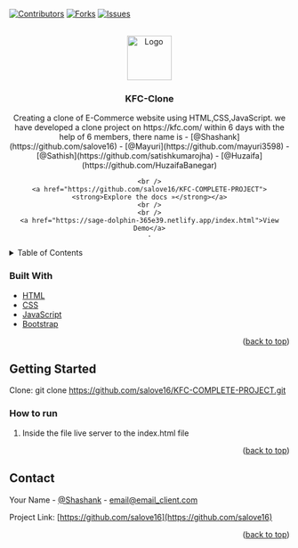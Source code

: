 <div id="top"></div>

[![Contributors][contributors-shield]][contributors-url]
[![Forks][forks-shield]][forks-url]
[![Issues][issues-shield]][issues-url]




<!-- PROJECT LOGO -->
<br />
<div align="center">
  <a href="https://github.com/salove16/KFC-COMPLETE-PROJECT">
    <img src="https://images.ctfassets.net/9tka4b3550oc/4vharhzMgZR3UNc2VBF6xB/c2daf1353563987cf5661b24719db3de/image-text-split-1?q=75&w=1024" alt="Logo" width="80" height="80">
  </a>

<h3 align="center">KFC-Clone</h3>

  <p align="center">
   Creating a clone of E-Commerce website using HTML,CSS,JavaScript.
    we have developed a clone project on https://kfc.com/ within 6 days with the help of 6 members, there name is 
    - [@Shashank](https://github.com/salove16)
    - [@Mayuri](https://github.com/mayuri3598)
    - [@Sathish](https://github.com/satishkumarojha)
    - [@Huzaifa](https://github.com/HuzaifaBanegar)

    <br />
    <a href="https://github.com/salove16/KFC-COMPLETE-PROJECT"><strong>Explore the docs »</strong></a>
    <br />
    <br />
    <a href="https://sage-dolphin-365e39.netlify.app/index.html">View Demo</a>
    ·
<!--     <a href="https://github.com/github_username/repo_name/issues">Report Bug</a>
    ·
    <a href="https://github.com/github_username/repo_name/issues">Request Feature</a> -->
  </p>
</div>



<!-- TABLE OF CONTENTS -->
<details>
  <summary>Table of Contents</summary>
  <ol>
    <li>
<!--       <a href="#about-the-project">About The Project</a> -->
      <ul>
        <li><a href="#built-with">Built With</a></li>
      </ul>
    </li>
    <li>
      <a href="#getting-started">Getting Started</a>
      <ul>
<!--         <li><a href="#prerequisites">Prerequisites</a></li> -->
        <li><a href="#how to run">Installation</a></li>
      </ul>
    </li>
<!--     <li><a href="#usage">Usage</a></li> -->
<!--     <li><a href="#roadmap">Roadmap</a></li> -->
    <li><a href="#contributing">Contributing</a></li>
<!--     <li><a href="#license">License</a></li> -->
    <li><a href="#contact">Contact</a></li>
<!--     <li><a href="#acknowledgments">Acknowledgments</a></li> -->
  </ol>
</details>



<!-- ABOUT THE PROJECT -->
<!-- ## About The Project

[![Product Name Screen Shot][product-screenshot]](https://example.com)

Here's a blank template to get started: To avoid retyping too much info. Do a search and replace with your text editor for the following: `github_username`, `repo_name`, `twitter_handle`, `linkedin_username`, `email_client`, `email`, `project_title`, `project_description`

<p align="right">(<a href="#top">back to top</a>)</p> -->



### Built With

<!-- * [Next.js](https://nextjs.org/) -->
<!-- * [React.js](https://reactjs.org/) -->
<!-- * [Vue.js](https://vuejs.org/) -->
<!-- * [Angular](https://angular.io/) -->
<!-- * [Svelte](https://svelte.dev/) -->
<!-- * [Laravel](https://laravel.com) -->
* [HTML](https://html.com/)
* [CSS](https://developer.mozilla.org/en-US/docs/Web/CSS)
* [JavaScript](https://www.javascript.com/)
* [Bootstrap](https://getbootstrap.com)
<!-- * [JQuery](https://jquery.com) -->

<!-- * [Bootstrap]() -->

<p align="right">(<a href="#top">back to top</a>)</p>



<!-- GETTING STARTED -->
## Getting Started

Clone: git clone https://github.com/salove16/KFC-COMPLETE-PROJECT.git
<!-- 
### Prerequisites

This is an example of how to list things you need to use the software and how to install them.
* npm
  ```sh
  npm install npm@latest -g
  ```
 -->
### How to run

1. Inside the file live server to the index.html file
<!-- 2. Clone the repo
   ```sh
   git clone https://github.com/github_username/repo_name.git
   ```
3. Install NPM packages
   ```sh
   npm install
   ```
4. Enter your API in `config.js`
   ```js
   const API_KEY = 'ENTER YOUR API';
   ``` -->

<p align="right">(<a href="#top">back to top</a>)</p>



<!-- USAGE EXAMPLES -->
<!-- ## Usage

Use this space to show useful examples of how a project can be used. Additional screenshots, code examples and demos work well in this space. You may also link to more resources.

_For more examples, please refer to the [Documentation](https://example.com)_

<p align="right">(<a href="#top">back to top</a>)</p> -->



<!-- ROADMAP -->
<!-- ## Roadmap

- [ ] Feature 1
- [ ] Feature 2
- [ ] Feature 3
    - [ ] Nested Feature

See the [open issues](https://github.com/github_username/repo_name/issues) for a full list of proposed features (and known issues).

<p align="right">(<a href="#top">back to top</a>)</p>
 -->


<!-- CONTRIBUTING -->
<!-- ## Contributing

Contributions are what make the open source community such an amazing place to learn, inspire, and create. Any contributions you make are **greatly appreciated**.

If you have a suggestion that would make this better, please fork the repo and create a pull request. You can also simply open an issue with the tag "enhancement".
Don't forget to give the project a star! Thanks again!

1. Fork the Project
2. Create your Feature Branch (`git checkout -b feature/AmazingFeature`)
3. Commit your Changes (`git commit -m 'Add some AmazingFeature'`)
4. Push to the Branch (`git push origin feature/AmazingFeature`)
5. Open a Pull Request

<p align="right">(<a href="#top">back to top</a>)</p> -->



<!-- LICENSE -->
<!-- ## License

Distributed under the MIT License. See `LICENSE.txt` for more information.

<p align="right">(<a href="#top">back to top</a>)</p>
 -->


<!-- CONTACT -->
## Contact

Your Name - [@Shashank](https://www.linkedin.com/in/shashank-shalabh/) - email@email_client.com

Project Link: [https://github.com/salove16](https://github.com/salove16)

<p align="right">(<a href="#top">back to top</a>)</p>



<!-- ACKNOWLEDGMENTS -->
<!-- ## Acknowledgments

* []()
* []()
* []()

<p align="right">(<a href="#top">back to top</a>)</p> -->



<!-- MARKDOWN LINKS & IMAGES -->
<!-- https://www.markdownguide.org/basic-syntax/#reference-style-links -->
[contributors-shield]: https://img.shields.io/github/contributors/github_username/repo_name.svg?style=for-the-badge
[contributors-url]: https://github.com/github_username/repo_name/graphs/contributors
[forks-shield]: https://img.shields.io/github/forks/github_username/repo_name.svg?style=for-the-badge
[forks-url]: https://github.com/github_username/repo_name/network/members
[stars-shield]: https://img.shields.io/github/stars/github_username/repo_name.svg?style=for-the-badge
[stars-url]: https://github.com/github_username/repo_name/stargazers
[issues-shield]: https://img.shields.io/github/issues/github_username/repo_name.svg?style=for-the-badge
[issues-url]: https://github.com/github_username/repo_name/issues
[license-shield]: https://img.shields.io/github/license/github_username/repo_name.svg?style=for-the-badge
[license-url]: https://github.com/github_username/repo_name/blob/master/LICENSE.txt
[linkedin-shield]: https://img.shields.io/badge/-LinkedIn-black.svg?style=for-the-badge&logo=linkedin&colorB=555
[linkedin-url]: https://linkedin.com/in/linkedin_username
[product-screenshot]: images/screenshot.png
